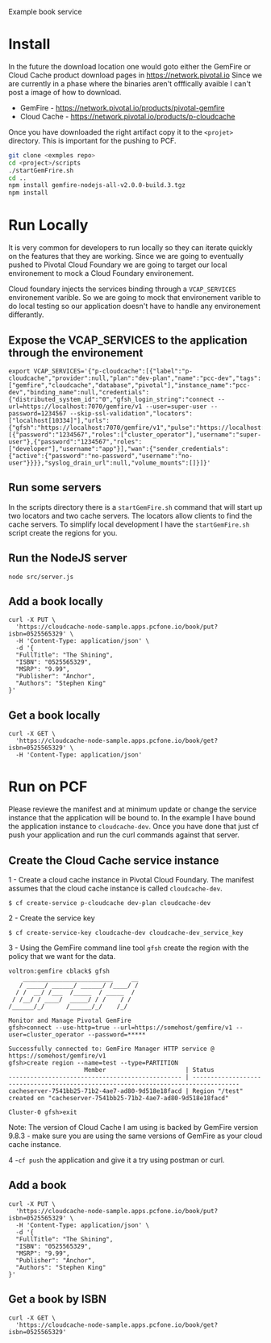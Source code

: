 Example book service

# Install 
In the future the download location one would goto either the GemFire or Cloud Cache product download pages in https://network.pivotal.io  Since we are currently in a phase where the binaries aren't offfically avaible I can't post a image of how to download.


* GemFire - https://network.pivotal.io/products/pivotal-gemfire
* Cloud Cache - https://network.pivotal.io/products/p-cloudcache


Once you have downloaded the right artifact copy it to the `<projet>` directory.    This is important for the pushing to PCF.

```bash
git clone <exmples repo>
cd <project>/scripts
./startGemFrire.sh
cd ..
npm install gemfire-nodejs-all-v2.0.0-build.3.tgz 
npm install
```

# Run Locally
 It is very common for developers to run locally so they can iterate quickly on the features that they are working.   Since we are going to eventually pushed to Pivotal Cloud Foundary we are going to target our local environement to mock a Cloud Foundary environement.

 Cloud foundary injects the services binding through a `VCAP_SERVICES` environement varible.    So we are going to mock that environement varible to do local testing so our application doesn't have to handle any environement differantly.

## Expose the VCAP_SERVICES to the application through the environement 
```
export VCAP_SERVICES='{"p-cloudcache":[{"label":"p-cloudcache","provider":null,"plan":"dev-plan","name":"pcc-dev","tags":["gemfire","cloudcache","database","pivotal"],"instance_name":"pcc-dev","binding_name":null,"credentials":{"distributed_system_id":"0","gfsh_login_string":"connect --url=https://localhost:7070/gemfire/v1 --user=super-user --password=1234567 --skip-ssl-validation","locators":["localhost[10334]"],"urls":{"gfsh":"https://localhost:7070/gemfire/v1","pulse":"https://localhost:7070/pulse"},"users":[{"password":"1234567","roles":["cluster_operator"],"username":"super-user"},{"password":"1234567","roles":["developer"],"username":"app"}],"wan":{"sender_credentials":{"active":{"password":"no-password","username":"no-user"}}}},"syslog_drain_url":null,"volume_mounts":[]}]}'
```
## Run some servers 

In the scripts directory there is a `startGemFire.sh` command that will start up two locators and two cache servers.    The locators allow clients to find the cache servers.   To simplify local development I have the `startGemFire.sh` script create the regions for you.

## Run the NodeJS server 
```
node src/server.js
```

## Add a book locally 
```
curl -X PUT \
  'https://cloudcache-node-sample.apps.pcfone.io/book/put?isbn=0525565329' \
  -H 'Content-Type: application/json' \
  -d '{
  "FullTitle": "The Shining",
  "ISBN": "0525565329",
  "MSRP": "9.99",
  "Publisher": "Anchor",
  "Authors": "Stephen King"
}'
```
## Get a book locally
```
curl -X GET \
  'https://cloudcache-node-sample.apps.pcfone.io/book/get?isbn=0525565329' \
  -H 'Content-Type: application/json' 

```

# Run on PCF

Please reviewe the manifest and at minimum update or change the service instance that the application will be bound to.   In the example I have bound the application instance to `cloudcache-dev`.   Once you have done that just cf push your application and run the curl commands against that server.

## Create the Cloud Cache service instance

1 -  Create a cloud cache instance in Pivotal Cloud Foundary.   The manifest assumes that the cloud cache instance is called `cloudcache-dev`.
```
$ cf create-service p-cloudcache dev-plan cloudcache-dev
```
2 - Create the service key 
```
$ cf create-service-key cloudcache-dev cloudcache-dev_service_key
```
3 - Using the GemFire command line tool ``gfsh`` create the region with the policy that we want for the data.

```
voltron:gemfire cblack$ gfsh
    _________________________     __
   / _____/ ______/ ______/ /____/ /
  / /  __/ /___  /_____  / _____  / 
 / /__/ / ____/  _____/ / /    / /  
/______/_/      /______/_/    /_/  

Monitor and Manage Pivotal GemFire
gfsh>connect --use-http=true --url=https://somehost/gemfire/v1 --user=cluster_operator --password=*****

Successfully connected to: GemFire Manager HTTP service @ https://somehost/gemfire/v1
gfsh>create region --name=test --type=PARTITION
                     Member                      | Status
------------------------------------------------ | -----------------------------------------------------------------------------------
cacheserver-7541bb25-71b2-4ae7-ad80-9d518e18facd | Region "/test" created on "cacheserver-7541bb25-71b2-4ae7-ad80-9d518e18facd"

Cluster-0 gfsh>exit
```
Note: The version of Cloud Cache I am using is backed by GemFire version 9.8.3 - make sure you are using the same versions of GemFire as your cloud cache instance.

4 -`cf push` the application and give it a try using postman or curl.

## Add a book 
```
curl -X PUT \
  'https://cloudcache-node-sample.apps.pcfone.io/book/put?isbn=0525565329' \
  -H 'Content-Type: application/json' \
  -d '{
  "FullTitle": "The Shining",
  "ISBN": "0525565329",
  "MSRP": "9.99",
  "Publisher": "Anchor",
  "Authors": "Stephen King"
}'
```
## Get a book by ISBN
```
curl -X GET \
  'https://cloudcache-node-sample.apps.pcfone.io/book/get?isbn=0525565329' 
```